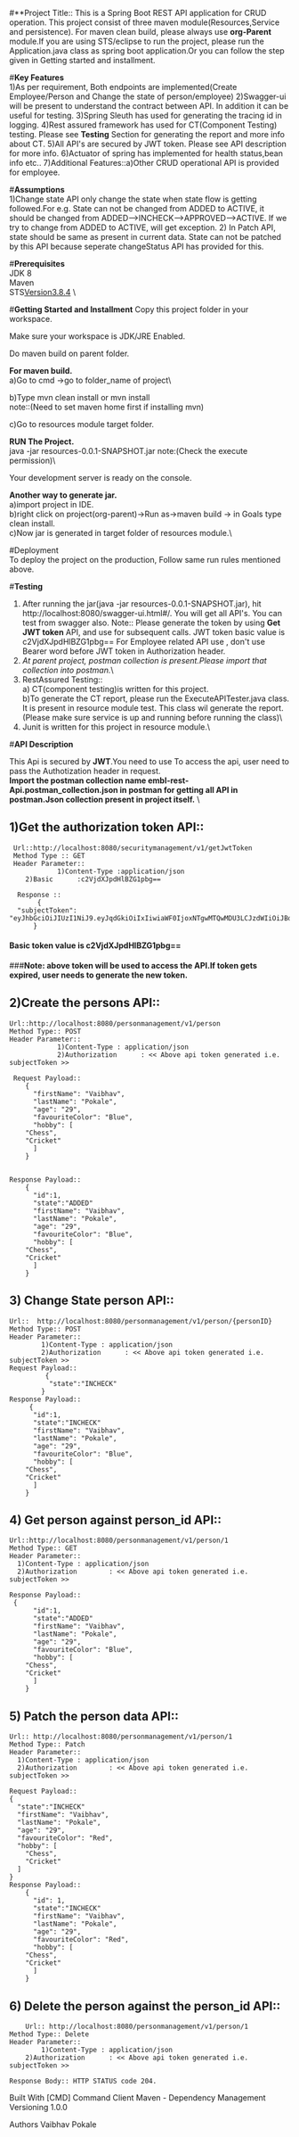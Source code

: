 #**Project Title:: 
 This is a Spring Boot REST API application for CRUD operation. This project consist of three maven module(Resources,Service and persistence). For maven clean build, please always use **org-Parent** module.If you are using STS/eclipse to run the project, please run the Application.java class as spring boot application.Or you can follow the step given in Getting started and installment.

#**Key Features**\
1)As per requirement, Both endpoints are implemented(Create Employee/Person and Change the state of person/employee)
2)Swagger-ui will be present to understand the contract between API. In addition it can be useful for testing.
3)Spring Sleuth has used for generating the tracing id in logging.
4)Rest assured framework has used for CT(Component Testing) testing. Please see **Testing** Section for generating the report  and more info about CT.
5)All API's are secured by JWT token. Please see API description for more info.
6)Actuator of spring has implemented for health status,bean info etc..
7)Additional Features::a)Other CRUD operational API is provided for employee.                       

#**Assumptions**\
1)Change state API only change the state when state flow is getting followed.For e.g. State can not be changed from ADDED to ACTIVE, it should be changed from ADDED-->INCHECK-->APPROVED-->ACTIVE. If we try to change from ADDED to ACTIVE, will get exception.
2) In Patch API, state should be same as present in current data. State can not be patched by this API because seperate changeStatus API has provided for this.

#**Prerequisites**\
JDK 8 \
Maven \
STS[Version3.8.4](optional) \

#**Getting Started and Installment**
Copy this project folder in your workspace.
	
Make sure your workspace is JDK/JRE Enabled. 

Do maven build on parent folder. 

**For maven build.** \
a)Go to cmd ->go to folder_name of project\

b)Type mvn clean install or mvn install \
 note::(Need to set maven home first if installing mvn)
 
c)Go to resources module target folder.

**RUN The Project.** \
 java -jar resources-0.0.1-SNAPSHOT.jar note:(Check the execute permission)\



Your development server is ready on the console.

**Another way to generate jar.** \
a)import project in IDE. \
b)right click on project(org-parent)->Run as->maven build -> in Goals type clean install. \
c)Now jar is generated in target folder of resources module.\
 


#Deployment \
To deploy the project on the production, Follow same run rules mentioned above.

#**Testing**
 1) After running the jar(java -jar resources-0.0.1-SNAPSHOT.jar), hit http://localhost:8080/swagger-ui.html#/. You will get all API's. You can test from swagger also.
    Note:: Please generate the token by using **Get JWT token** API, and use for subsequent calls.
	       JWT token basic value is c2VjdXJpdHlBZG1pbg==
           For Employee related API use	, don't use Bearer word before JWT token in Authorization header.	   
 2) *At parent project, postman collection is present.Please import that collection into postman.*\  
 3) RestAssured Testing::\
    a) CT(component testing)is written for this project. \
    b)To generate the CT report, please run the ExecuteAPITester.java class. It is present in resource module test. This class wil generate the report.(Please make sure service is up and running before running the class)\
 4) Junit is written for this project in resource module.\

#**API Description**

 This Api is secured by **JWT**.You need to use To access the api, user need to pass the Authotization header in request.\
 **Import the postman collection name embl-rest-Api.postman_collection.json in postman for getting all API in postman.Json collection   present in project itself.** \
 

## 1)Get the authorization token API::
 	 Url::http://localhost:8080/securitymanagement/v1/getJwtToken
 	 Method Type :: GET
 	 Header Parameter:: 
      			1)Content-Type :application/json
	  	2)Basic		 :c2VjdXJpdHlBZG1pbg==
	  
	  Response ::
	       {
	  "subjectToken": "eyJhbGciOiJIUzI1NiJ9.eyJqdGkiOiIxIiwiaWF0IjoxNTgwMTQwMDU3LCJzdWIiOiJBdXRob3JpemF0aW9uIiwiaXNzIjoiQWRtaW4iLCJleHAiOjE1ODAxNDM1MTR9.GybmBJIovQi7HAR5MeooI5cbrnDMg5_q7fRgYMTPAdo"
	      }
  #### Basic token value is c2VjdXJpdHlBZG1pbg==	     
  ###****Note: above token will be used to access the API.If token gets expired, user needs to generate the new token.****

## 2)Create the persons API::
  	Url::http://localhost:8080/personmanagement/v1/person
  	Method Type:: POST
  	Header Parameter:: 
      			1)Content-Type : application/json
	  	        2)Authorization		 : << Above api token generated i.e. subjectToken >>
  
 	 Request Payload::    
	    {
	      "firstName": "Vaibhav",
	      "lastName": "Pokale",
	      "age": "29",
	      "favouriteColor": "Blue",
	      "hobby": [
		"Chess",
		"Cricket"
	      ]
		}
	 
	 
   	Response Payload::   
        {
		  "id":1,
		  "state":"ADDED"
	      "firstName": "Vaibhav",
	      "lastName": "Pokale",
	      "age": "29",
	      "favouriteColor": "Blue",
	      "hobby": [
		"Chess",
		"Cricket"
	      ]
		}

## 3) Change State person API::
   	Url::  http://localhost:8080/personmanagement/v1/person/{personID}
   	Method Type:: POST
   	Header Parameter:: 
      		1)Content-Type : application/json
	        2)Authorization		 : << Above api token generated i.e. subjectToken >>
  	Request Payload::  
			 { 
			  "state":"INCHECK"
			}
	Response Payload::
	     {
		  "id":1,
		  "state":"INCHECK"
	      "firstName": "Vaibhav",
	      "lastName": "Pokale",
	      "age": "29",
	      "favouriteColor": "Blue",
	      "hobby": [
		"Chess",
		"Cricket"
	      ]
		}
		
	
## 4) Get person against person_id API::	
    Url::http://localhost:8080/personmanagement/v1/person/1
	Method Type:: GET
    Header Parameter:: 
      1)Content-Type : application/json
	  2)Authorization		 : << Above api token generated i.e. subjectToken >>
    
	Response Payload::
     {
		  "id":1,
		  "state":"ADDED"
	      "firstName": "Vaibhav",
	      "lastName": "Pokale",
	      "age": "29",
	      "favouriteColor": "Blue",
	      "hobby": [
		"Chess",
		"Cricket"
	      ]
		}  

## 5) Patch the person data API::
    Url:: http://localhost:8080/personmanagement/v1/person/1
	Method Type:: Patch
    Header Parameter:: 
      1)Content-Type : application/json
	  2)Authorization		 : << Above api token generated i.e. subjectToken >>
	
	Request Payload::		
    {
	  "state":"INCHECK"
      "firstName": "Vaibhav",
      "lastName": "Pokale",
      "age": "29",
      "favouriteColor": "Red",
      "hobby": [
        "Chess",
        "Cricket"
      ]
    }    
  	Response Payload::   		
	    {
	      "id": 1,
		  "state":"INCHECK"
	      "firstName": "Vaibhav",
	      "lastName": "Pokale",
	      "age": "29",
	      "favouriteColor": "Red",
	      "hobby": [
		"Chess",
		"Cricket"		
	      ]
	    }


## 6) Delete the person against the person_id API::
    	Url:: http://localhost:8080/personmanagement/v1/person/1
	Method Type:: Delete
   	Header Parameter:: 
      		1)Content-Type : application/json
	  	2)Authorization		 : << Above api token generated i.e. subjectToken >>
	
	Response Body:: HTTP STATUS code 204.

	
	   

Built With
[CMD] Command Client
Maven - Dependency Management
Versioning
1.0.0

Authors
Vaibhav Pokale
